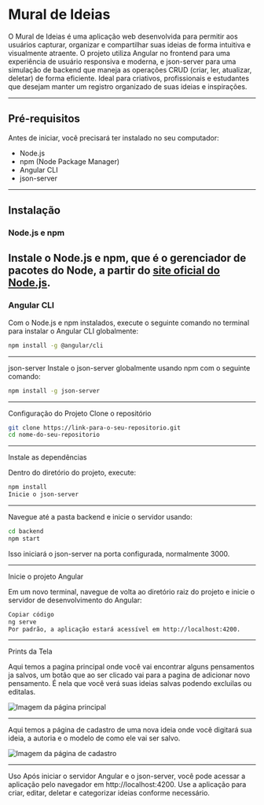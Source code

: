 # Mural de Ideias

O Mural de Ideias é uma aplicação web desenvolvida para permitir aos usuários capturar, organizar e compartilhar suas ideias de forma intuitiva e visualmente atraente. O projeto utiliza Angular no frontend para uma experiência de usuário responsiva e moderna, e json-server para uma simulação de backend que maneja as operações CRUD (criar, ler, atualizar, deletar) de forma eficiente. Ideal para criativos, profissionais e estudantes que desejam manter um registro organizado de suas ideias e inspirações.

---

## Pré-requisitos

Antes de iniciar, você precisará ter instalado no seu computador:
- Node.js
- npm (Node Package Manager)
- Angular CLI
- json-server
---

## Instalação

### Node.js e npm

Instale o Node.js e npm, que é o gerenciador de pacotes do Node, a partir do [site oficial do Node.js](https://nodejs.org/).
---

### Angular CLI

Com o Node.js e npm instalados, execute o seguinte comando no terminal para instalar o Angular CLI globalmente:

```bash
npm install -g @angular/cli
```
---

json-server
Instale o json-server globalmente usando npm com o seguinte comando:
```bash
npm install -g json-server
```
---

Configuração do Projeto
Clone o repositório

```bash
git clone https://link-para-o-seu-repositorio.git
cd nome-do-seu-repositorio
```
---

Instale as dependências

Dentro do diretório do projeto, execute:

```bash
npm install
Inicie o json-server
```
---

Navegue até a pasta backend e inicie o servidor usando:

```bash
cd backend
npm start
```
Isso iniciará o json-server na porta configurada, normalmente 3000.

---

Inicie o projeto Angular

Em um novo terminal, navegue de volta ao diretório raiz do projeto e inicie o servidor de desenvolvimento do Angular:

```bash
Copiar código
ng serve
Por padrão, a aplicação estará acessível em http://localhost:4200.
```
---

Prints da Tela

Aqui temos a pagina principal onde você vai encontrar alguns pensamentos ja salvos, um botão que ao ser clicado vai para a pagina de adicionar novo pensamento. É nela que você verá suas ideias salvas podendo excluilas ou editalas.

![Imagem da página principal](Pagina-Lista.png "Pagina-Lista")

---
Aqui temos a página de cadastro de uma nova ideia onde você digitará sua ideia, a autoria e o modelo de como ele vai ser salvo.

![Imagem da página de cadastro](Pagina-Cadastro.png "Pagina-Cadastro")

---

Uso
Após iniciar o servidor Angular e o json-server, você pode acessar a aplicação pelo navegador em http://localhost:4200. Use a aplicação para criar, editar, deletar e categorizar ideias conforme necessário.


